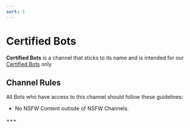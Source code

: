 ```yaml
---
sort: 1
---
```


# Certified Bots

**Certified Bots** is a channel that sticks to its name and is intended for our [Certified Bots](https://paradisebots.net/certified) only

## Channel Rules
All Bots who have access to this channel should follow these guidelines:
* No NSFW Content outisde of NSFW Channels.

+++
